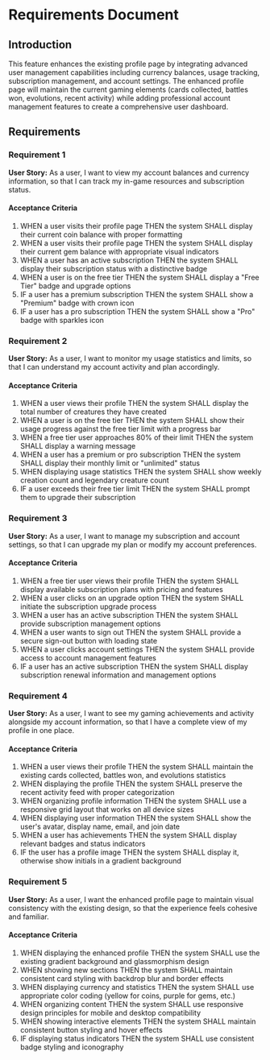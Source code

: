 # Requirements Document

## Introduction

This feature enhances the existing profile page by integrating advanced user management capabilities including currency balances, usage tracking, subscription management, and account settings. The enhanced profile page will maintain the current gaming elements (cards collected, battles won, evolutions, recent activity) while adding professional account management features to create a comprehensive user dashboard.

## Requirements

### Requirement 1

**User Story:** As a user, I want to view my account balances and currency information, so that I can track my in-game resources and subscription status.

#### Acceptance Criteria

1. WHEN a user visits their profile page THEN the system SHALL display their current coin balance with proper formatting
2. WHEN a user visits their profile page THEN the system SHALL display their current gem balance with appropriate visual indicators
3. WHEN a user has an active subscription THEN the system SHALL display their subscription status with a distinctive badge
4. WHEN a user is on the free tier THEN the system SHALL display a "Free Tier" badge and upgrade options
5. IF a user has a premium subscription THEN the system SHALL show a "Premium" badge with crown icon
6. IF a user has a pro subscription THEN the system SHALL show a "Pro" badge with sparkles icon

### Requirement 2

**User Story:** As a user, I want to monitor my usage statistics and limits, so that I can understand my account activity and plan accordingly.

#### Acceptance Criteria

1. WHEN a user views their profile THEN the system SHALL display the total number of creatures they have created
2. WHEN a user is on the free tier THEN the system SHALL show their usage progress against the free tier limit with a progress bar
3. WHEN a free tier user approaches 80% of their limit THEN the system SHALL display a warning message
4. WHEN a user has a premium or pro subscription THEN the system SHALL display their monthly limit or "unlimited" status
5. WHEN displaying usage statistics THEN the system SHALL show weekly creation count and legendary creature count
6. IF a user exceeds their free tier limit THEN the system SHALL prompt them to upgrade their subscription

### Requirement 3

**User Story:** As a user, I want to manage my subscription and account settings, so that I can upgrade my plan or modify my account preferences.

#### Acceptance Criteria

1. WHEN a free tier user views their profile THEN the system SHALL display available subscription plans with pricing and features
2. WHEN a user clicks on an upgrade option THEN the system SHALL initiate the subscription upgrade process
3. WHEN a user has an active subscription THEN the system SHALL provide subscription management options
4. WHEN a user wants to sign out THEN the system SHALL provide a secure sign-out button with loading state
5. WHEN a user clicks account settings THEN the system SHALL provide access to account management features
6. IF a user has an active subscription THEN the system SHALL display subscription renewal information and management options

### Requirement 4

**User Story:** As a user, I want to see my gaming achievements and activity alongside my account information, so that I have a complete view of my profile in one place.

#### Acceptance Criteria

1. WHEN a user views their profile THEN the system SHALL maintain the existing cards collected, battles won, and evolutions statistics
2. WHEN displaying the profile THEN the system SHALL preserve the recent activity feed with proper categorization
3. WHEN organizing profile information THEN the system SHALL use a responsive grid layout that works on all device sizes
4. WHEN displaying user information THEN the system SHALL show the user's avatar, display name, email, and join date
5. WHEN a user has achievements THEN the system SHALL display relevant badges and status indicators
6. IF the user has a profile image THEN the system SHALL display it, otherwise show initials in a gradient background

### Requirement 5

**User Story:** As a user, I want the enhanced profile page to maintain visual consistency with the existing design, so that the experience feels cohesive and familiar.

#### Acceptance Criteria

1. WHEN displaying the enhanced profile THEN the system SHALL use the existing gradient background and glassmorphism design
2. WHEN showing new sections THEN the system SHALL maintain consistent card styling with backdrop blur and border effects
3. WHEN displaying currency and statistics THEN the system SHALL use appropriate color coding (yellow for coins, purple for gems, etc.)
4. WHEN organizing content THEN the system SHALL use responsive design principles for mobile and desktop compatibility
5. WHEN showing interactive elements THEN the system SHALL maintain consistent button styling and hover effects
6. IF displaying status indicators THEN the system SHALL use consistent badge styling and iconography